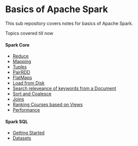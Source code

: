 # Basics of Apache Spark
This sub repository covers notes for basics of Apache Spark.

Topics covered till now
#### Spark Core
- [Reduce](https://github.com/akshaybahadur21/Emancipitaion-of-Apache-Spark/blob/master/Basics/src/main/java/SparkCore/_01_Reduce.java)
- [Mapping](https://github.com/akshaybahadur21/Emancipitaion-of-Apache-Spark/blob/master/Basics/src/main/java/SparkCore/_02_Mapping.java)
- [Tuples](https://github.com/akshaybahadur21/Emancipitaion-of-Apache-Spark/blob/master/Basics/src/main/java/SparkCore/_03_Tuples.java)
- [PairRDD](https://github.com/akshaybahadur21/Emancipitaion-of-Apache-Spark/blob/master/Basics/src/main/java/SparkCore/_04_PairRDD.java)
- [FlatMaps](https://github.com/akshaybahadur21/Emancipitaion-of-Apache-Spark/blob/master/Basics/src/main/java/SparkCore/_05_FlatMaps.java)
- [Load from Disk](https://github.com/akshaybahadur21/Emancipitaion-of-Apache-Spark/blob/master/Basics/src/main/java/SparkCore/_06_LoadFromDisk.java)
- [Search releveance of keywords from a Document](https://github.com/akshaybahadur21/Emancipitaion-of-Apache-Spark/blob/master/SparkCore/_07_KeywordRanking.java)
- [Sort and Coalesce](https://github.com/akshaybahadur21/Emancipitaion-of-Apache-Spark/blob/master/Basics/src/main/java/SparkCore/_08_SortAndCoalesce.java)
- [Joins](https://github.com/akshaybahadur21/Emancipitaion-of-Apache-Spark/blob/master/Basics/src/main/java/SparkCore/_09_Joins.java)
- [Ranking Courses based on Views](https://github.com/akshaybahadur21/Emancipitaion-of-Apache-Spark/blob/master/Basics/src/main/java/SparkCore/_10_RankingVideo.java)
- [Performance](https://github.com/akshaybahadur21/Emancipitaion-of-Apache-Spark/blob/master/Basics/src/main/java/SparkCore/_11_Performance.java)

#### Spark SQL
- [Getting Started](https://github.com/akshaybahadur21/Emancipitaion-of-Apache-Spark/blob/master/Basics/src/main/java/SparkSQL/_01_GettingStarted.java)
- [Datasets](https://github.com/akshaybahadur21/Emancipitaion-of-Apache-Spark/blob/master/Basics/src/main/java/SparkSQL/_02_Datasets.java)

